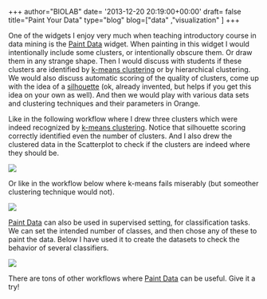 +++
author="BIOLAB"
date= '2013-12-20 20:19:00+00:00'
draft= false
title="Paint Your Data"
type="blog"
blog=["data" ,"visualization" ]
+++

One of the widgets I enjoy very much when teaching introductory course in data mining is the [Paint Data](http://docs.orange.biolab.si/latest/widgets/rst/data/paintdata) widget. When painting in this widget I would intentionally include some clusters, or intentionally obscure them. Or draw them in any strange shape. Then I would discuss with students if these clusters are identified by [k-means clustering](http://docs.orange.biolab.si/latest/widgets/rst/unsupervized/kmeansclustering) or by hierarchical clustering. We would also discuss automatic scoring of the quality of clusters, come up with the idea of a [silhouette](http://en.wikipedia.org/wiki/Silhouette_(clustering)) (ok, already invented, but helps if you get this idea on your own as well). And then we would play with various data sets and clustering techniques and their parameters in Orange.

Like in the following workflow where I drew three clusters which were indeed recognized by [k-means clustering](http://docs.orange.biolab.si/latest/widgets/rst/unsupervized/kmeansclustering). Notice that silhouette scoring correctly identified even the number of clusters. And I also drew the clustered data in the Scatterplot to check if the clusters are indeed where they should be.

![](/images/2013/12/20/paintdata-k-means-ok_1.png__600x1000_q95_upscale.png)

Or like in the workflow below where k-means fails miserably (but someother clustering technique would not).

![](/images/2013/12/20/paintdata-k-means-notok.png__600x1000_q95_upscale.jpg)

[Paint Data](http://docs.orange.biolab.si/latest/widgets/rst/data/paintdata) can also be used in supervised setting, for classification tasks. We can set the intended number of classes, and then chose any of these to paint the data. Below I have used it to create the datasets to check the behavior of several classifiers.

![](/images/2013/12/20/paintdata-supervised_1.png__600x1000_q95_upscale.png)

There are tons of other workflows where [Paint Data](http://docs.orange.biolab.si/latest/widgets/rst/data/paintdata) can be useful. Give it a try!

